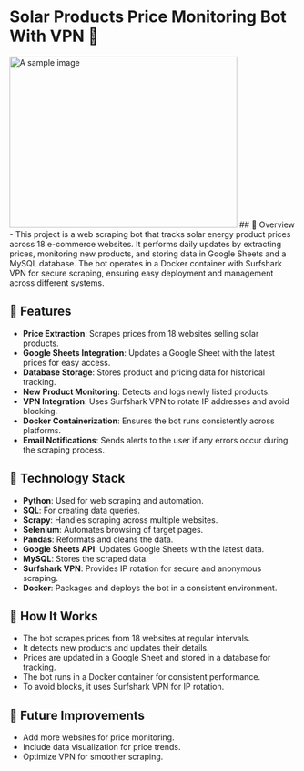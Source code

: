 # Solar Products Price Monitoring Bot With VPN 🔆
<img src="https://blog.feniceenergy.com/wp-content/uploads/2024/05/how-is-solar-energy-useful-to-us.jpg" alt="A sample image" width="400" height="300">
## 🔸 Overview
-  This project is a web scraping bot that tracks solar energy product prices across 18 e-commerce websites. It performs daily updates by extracting prices, monitoring new products, and storing data in Google Sheets and a MySQL database. The bot operates in a Docker container with Surfshark VPN for secure scraping, ensuring easy deployment and management across different systems.

## 🔸 Features
-  **Price Extraction**: Scrapes prices from 18 websites selling solar products.
-  **Google Sheets Integration**: Updates a Google Sheet with the latest prices for easy access.
-  **Database Storage**: Stores product and pricing data for historical tracking.
-  **New Product Monitoring**: Detects and logs newly listed products.
-  **VPN Integration**: Uses Surfshark VPN to rotate IP addresses and avoid blocking.
-  **Docker Containerization**: Ensures the bot runs consistently across platforms.
-  **Email Notifications**: Sends alerts to the user if any errors occur during the scraping process.

## 🔸 Technology Stack
-  **Python**: Used for web scraping and automation.
-  **SQL**: For creating data queries.
-  **Scrapy**: Handles scraping across multiple websites.
-  **Selenium**: Automates browsing of target pages.
-  **Pandas**: Reformats and cleans the data.
-  **Google Sheets API**: Updates Google Sheets with the latest data.
-  **MySQL**: Stores the scraped data.
-  **Surfshark VPN**: Provides IP rotation for secure and anonymous scraping.
-  **Docker**: Packages and deploys the bot in a consistent environment.

## 🔸 How It Works
-  The bot scrapes prices from 18 websites at regular intervals.
-  It detects new products and updates their details.
-  Prices are updated in a Google Sheet and stored in a database for tracking.
-  The bot runs in a Docker container for consistent performance.
-  To avoid blocks, it uses Surfshark VPN for IP rotation.

## 🔸 Future Improvements
-  Add more websites for price monitoring.
-  Include data visualization for price trends.
-  Optimize VPN for smoother scraping.
